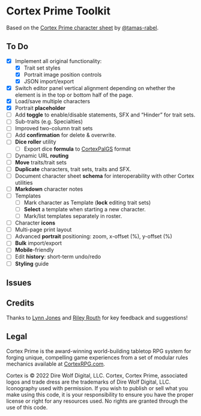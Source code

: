 # Cortex Prime Toolkit

Based on the [Cortex Prime character sheet](https://tamas-rabel.github.io/cortex/sheet.html) by [@tamas-rabel](https://github.com/tamas-rabel/tamas-rabel.github.io).

## To Do

- [x] Implement all original functionality:
  - [x] Trait set styles
  - [x] Portrait image position controls
  - [x] JSON import/export
- [x] Switch editor panel vertical alignment depending on whether the element is in the top or bottom half of the page.
- [x] Load/save multiple characters
- [x] Portrait **placeholder**
- [ ] Add **toggle** to enable/disable statements, SFX and “Hinder” for trait sets.
- [ ] Sub-traits (e.g. Specialties)
- [ ] Improved two-column trait sets
- [ ] Add **confirmation** for delete & overwrite.
- [ ] **Dice roller** utility
  - [ ] Export dice **formula** to [CortexPalGS](https://github.com/lynn0702/CortexPalGS) format
- [ ] Dynamic URL **routing**
- [ ] **Move** traits/trait sets
- [ ] **Duplicate** characters, trait sets, traits and SFX.
- [ ] Document character sheet **schema** for interoperability with other Cortex utilities
- [ ] **Markdown** character notes
- [ ] Templates
  - [ ] Mark character as Template (**lock** editing trait sets)
  - [ ] **Select** a template when starting a new character.
  - [ ] Mark/list templates separately in roster.
- [ ] Character **icons**
- [ ] Multi-page print layout
- [ ] Advanced **portrait** positioning: zoom, x-offset (%), y-offset (%)
- [ ] **Bulk** import/export
- [ ] **Mobile**-friendly
- [ ] Edit **history**: short-term undo/redo
- [ ] **Styling** guide

## Issues

## Credits

Thanks to [Lynn Jones](https://github.com/lynn0702) and [Riley Routh](https://www.rileyrouth.com/) for key feedback and suggestions!

## Legal

Cortex Prime is the award-winning world-building tabletop RPG system for forging unique, compelling game experiences from a set of modular rules mechanics available at [CortexRPG.com](https://www.cortexrpg.com).

Cortex is © 2022 Dire Wolf Digital, LLC. Cortex, Cortex Prime, associated logos and trade dress are the trademarks of Dire Wolf Digital, LLC. Iconography used with permission. If you wish to publish or sell what you make using this code, it is your responsibility to ensure you have the proper license or right for any resources used. No rights are granted through the use of this code.
